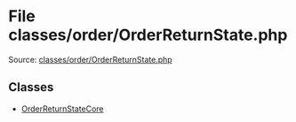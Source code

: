 File classes/order/OrderReturnState.php
=========

Source: [classes/order/OrderReturnState.php](https://github.com/PrestaShop/PrestaShop/blob/1.6.1.1/classes/order/OrderReturnState.php)


Classes
-------

* [OrderReturnStateCore](class.OrderReturnStateCore.md)

